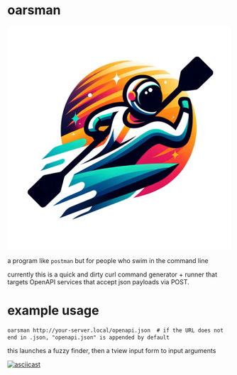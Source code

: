 # oarsman

![](./logo.webp)

a program like `postman` but for people who swim in the command line

currently this is a quick and dirty curl command generator + runner that targets OpenAPI services that accept json payloads via POST.

# example usage

```
oarsman http://your-server.local/openapi.json  # if the URL does not end in .json, "openapi.json" is appended by default
```

this launches a fuzzy finder, then a tview input form to input arguments

[![asciicast](https://asciinema.org/a/ZEb8QfLs9e69hMsXbKQ4ZYFsO.svg)](https://asciinema.org/a/ZEb8QfLs9e69hMsXbKQ4ZYFsO)
